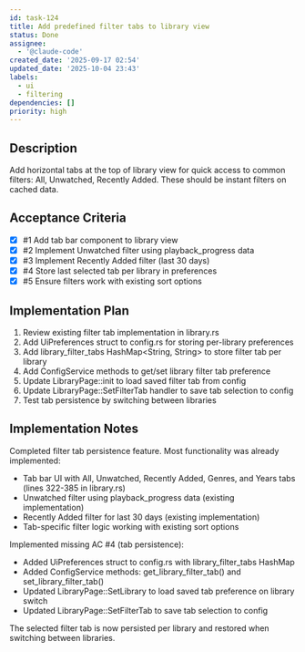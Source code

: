 ```yaml
---
id: task-124
title: Add predefined filter tabs to library view
status: Done
assignee:
  - '@claude-code'
created_date: '2025-09-17 02:54'
updated_date: '2025-10-04 23:43'
labels:
  - ui
  - filtering
dependencies: []
priority: high
---
```


## Description

<!-- SECTION:DESCRIPTION:BEGIN -->
Add horizontal tabs at the top of library view for quick access to common filters: All, Unwatched, Recently Added. These should be instant filters on cached data.
<!-- SECTION:DESCRIPTION:END -->

## Acceptance Criteria
<!-- AC:BEGIN -->
- [x] #1 Add tab bar component to library view
- [x] #2 Implement Unwatched filter using playback_progress data
- [x] #3 Implement Recently Added filter (last 30 days)
- [x] #4 Store last selected tab per library in preferences
- [x] #5 Ensure filters work with existing sort options
<!-- AC:END -->

## Implementation Plan

<!-- SECTION:PLAN:BEGIN -->
1. Review existing filter tab implementation in library.rs
2. Add UiPreferences struct to config.rs for storing per-library preferences
3. Add library_filter_tabs HashMap<String, String> to store filter tab per library
4. Add ConfigService methods to get/set library filter tab preference
5. Update LibraryPage::init to load saved filter tab from config
6. Update LibraryPage::SetFilterTab handler to save tab selection to config
7. Test tab persistence by switching between libraries
<!-- SECTION:PLAN:END -->

## Implementation Notes

<!-- SECTION:NOTES:BEGIN -->
Completed filter tab persistence feature. Most functionality was already implemented:

- Tab bar UI with All, Unwatched, Recently Added, Genres, and Years tabs (lines 322-385 in library.rs)
- Unwatched filter using playback_progress data (existing implementation)
- Recently Added filter for last 30 days (existing implementation)
- Tab-specific filter logic working with existing sort options

Implemented missing AC #4 (tab persistence):
- Added UiPreferences struct to config.rs with library_filter_tabs HashMap
- Added ConfigService methods: get_library_filter_tab() and set_library_filter_tab()
- Updated LibraryPage::SetLibrary to load saved tab preference on library switch
- Updated LibraryPage::SetFilterTab to save tab selection to config

The selected filter tab is now persisted per library and restored when switching between libraries.
<!-- SECTION:NOTES:END -->
